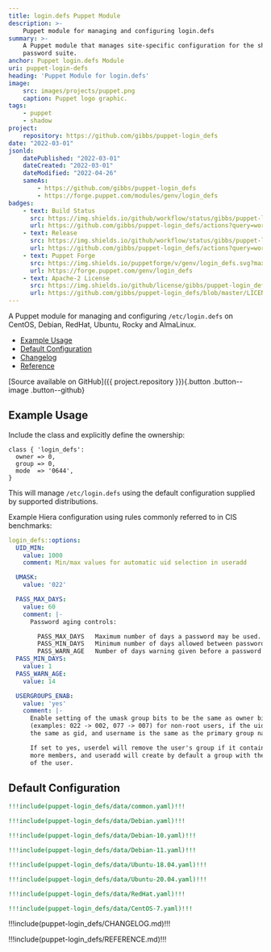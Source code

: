 ```yaml
---
title: login.defs Puppet Module
description: >-
    Puppet module for managing and configuring login.defs
summary: >-
    A Puppet module that manages site-specific configuration for the shadow 
    password suite.
anchor: Puppet login.defs Module
uri: puppet-login-defs
heading: 'Puppet Module for login.defs'
image:
    src: images/projects/puppet.png
    caption: Puppet logo graphic.
tags:
    - puppet
    - shadow
project:
    repository: https://github.com/gibbs/puppet-login_defs
date: "2022-03-01"
jsonld:
    datePublished: "2022-03-01"
    dateCreated: "2022-03-01"
    dateModified: "2022-04-26"
    sameAs:
        - https://github.com/gibbs/puppet-login_defs
        - https://forge.puppet.com/modules/genv/login_defs
badges:
    - text: Build Status
      src: https://img.shields.io/github/workflow/status/gibbs/puppet-login_defs/CI?style=flat-square
      url: https://github.com/gibbs/puppet-login_defs/actions?query=workflow%3ACI
    - text: Release
      src: https://img.shields.io/github/workflow/status/gibbs/puppet-login_defs/Release?label=release&style=flat-square
      url: https://github.com/gibbs/puppet-login_defs/actions?query=workflow%3ARelease
    - text: Puppet Forge
      src: https://img.shields.io/puppetforge/v/genv/login_defs.svg?maxAge=2592000&style=flat-square
      url: https://forge.puppet.com/genv/login_defs
    - text: Apache-2 License
      src: https://img.shields.io/github/license/gibbs/puppet-login_defs.svg?style=flat-square
      url: https://github.com/gibbs/puppet-login_defs/blob/master/LICENSE
---
```


A Puppet module for managing and configuring `/etc/login.defs` on CentOS,
Debian, RedHat, Ubuntu, Rocky and AlmaLinux.

- [Example Usage](#goto-example-usage)
- [Default Configuration](#goto-default-configuration)
- [Changelog](#goto-changelog)
- [Reference](#goto-reference)

[Source available on GitHub]({{ project.repository }}){.button .button--image .button--github}

## Example Usage

Include the class and explicitly define the ownership:

```puppet
class { 'login_defs':
  owner => 0,
  group => 0,
  mode  => '0644',
}
```

This will manage `/etc/login.defs` using the default configuration supplied by
supported distributions.

Example Hiera configuration using rules commonly referred to in CIS benchmarks:

```yaml
login_defs::options:
  UID_MIN:
    value: 1000
    comment: Min/max values for automatic uid selection in useradd

  UMASK:
    value: '022'

  PASS_MAX_DAYS:
    value: 60
    comment: |-
      Password aging controls:

      	PASS_MAX_DAYS	Maximum number of days a password may be used.
      	PASS_MIN_DAYS	Minimum number of days allowed between password changes.
      	PASS_WARN_AGE	Number of days warning given before a password expires.
  PASS_MIN_DAYS:
    value: 1
  PASS_WARN_AGE:
    value: 14

  USERGROUPS_ENAB:
    value: 'yes'
    comment: |-
      Enable setting of the umask group bits to be the same as owner bits
      (examples: 022 -> 002, 077 -> 007) for non-root users, if the uid is
      the same as gid, and username is the same as the primary group name.

      If set to yes, userdel will remove the user's group if it contains no
      more members, and useradd will create by default a group with the name
      of the user.
```

## Default Configuration

```yaml [g1:Common]
!!!include(puppet-login_defs/data/common.yaml)!!!
```

```yaml [g1:Debian Family]
!!!include(puppet-login_defs/data/Debian.yaml)!!!
```

```yaml [g1:Debian 10]
!!!include(puppet-login_defs/data/Debian-10.yaml)!!!
```

```yaml [g1:Debian 10]
!!!include(puppet-login_defs/data/Debian-11.yaml)!!!
```

```yaml [g1:Ubuntu 1804]
!!!include(puppet-login_defs/data/Ubuntu-18.04.yaml)!!!
```

```yaml [g1:Ubuntu 2004]
!!!include(puppet-login_defs/data/Ubuntu-20.04.yaml)!!!
```

```yaml [g1:RedHat Family]
!!!include(puppet-login_defs/data/RedHat.yaml)!!!
```

```yaml [g1:CentOS 7]
!!!include(puppet-login_defs/data/CentOS-7.yaml)!!!
```

<div class="puppet--changelog">

!!!include(puppet-login_defs/CHANGELOG.md)!!!

</div>
<div class="puppet--reference">

!!!include(puppet-login_defs/REFERENCE.md)!!!

</div>

